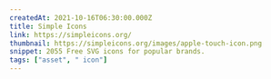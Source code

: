 ```yaml
---
createdAt: 2021-10-16T06:30:00.000Z
title: Simple Icons
link: https://simpleicons.org/
thumbnail: https://simpleicons.org/images/apple-touch-icon.png
snippet: 2055 Free SVG icons for popular brands.
tags: ["asset", " icon"]
---
```

